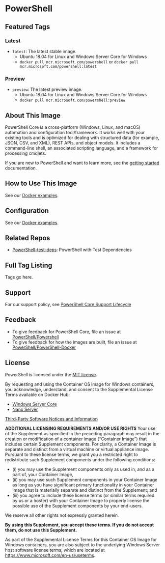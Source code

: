 # PowerShell

## Featured Tags

### Latest

- `latest`: The latest stable image.
  - Ubuntu 18.04 for Linux and Windows Server Core for Windows
  - `docker pull mcr.microsoft.com/powershell` or `docker pull mcr.microsoft.com/powershell:latest`

### Preview

- `preview`: The latest preview image.
  - Ubuntu 18.04 for Linux and Windows Server Core for Windows
  - `docker pull mcr.microsoft.com/powershell:preview`

## About This Image

PowerShell Core is a cross-platform (Windows, Linux, and macOS) automation and configuration tool/framework.
It works well with your existing tools and is optimized
for dealing with structured data (for example, JSON, CSV, and XML), REST APIs, and object models.
It includes a command-line shell, an associated scripting language, and a framework for processing cmdlets.

If you are new to PowerShell and want to learn more, see the [getting started][] documentation.

[getting started]: https://github.com/PowerShell/PowerShell/tree/master/docs/learning-powershell

## How to Use This Image

See our [Docker examples](https://github.com/PowerShell/PowerShell-Docker#examples).

## Configuration

See our [Docker examples](https://github.com/PowerShell/PowerShell-Docker#examples).

## Related Repos

- [PowerShell-test-deps](https://store.docker.com/images/microsoft-powershell-test-deps/):
  PowerShell with Test Dependencies

## Full Tag Listing

Tags go here.

## Support

For our support policy, see [PowerShell Core Support Lifecycle](https://docs.microsoft.com/en-us/powershell/scripting/powershell-core-support)

## Feedback

- To give feedback for PowerShell Core,
  file an issue at [PowerShell/Powershell](https://github.com/PowerShell/PowerShell/issues/new/choose)
- To give feedback for how the images are built,
  file an issue at [PowerShell/PowerShell-Docker](https://github.com/PowerShell/PowerShell-Docker/issues/new/choose)

## License

PowerShell is licensed under the [MIT license][].

[MIT license]: https://github.com/PowerShell/PowerShell/tree/master/LICENSE.txt

By requesting and using the Container OS image for Windows containers, you acknowledge, understand,
and consent to the Supplemental License Terms available on Docker Hub:

- [Windows Server Core](https://store.docker.com/_/windowsservercore)
- [Nano Server](https://store.docker.com/_/nanoserver)

[Third-Party Software Notices and Information](https://github.com/PowerShell/PowerShell/blob/master/ThirdPartyNotices.txt)

**ADDITIONAL LICENSING REQUIREMENTS AND/OR USE RIGHTS**
Your use of the Supplement as specified in the preceding paragraph may result in the creation or
modification of a container image (“Container Image”) that includes certain Supplement components.
For clarity, a Container Image is separate and distinct from a virtual machine or virtual appliance image.
Pursuant to these license terms,
we grant you a restricted right to redistribute such Supplement components under the following conditions:

- (i) you may use the Supplement components only as used in, and as a part of, your Container Image,
- (ii) you may use such Supplement components in your Container Image as long as you have significant
  primary functionality in your Container Image that is materially separate and
  distinct from the Supplement; and
- (iii) you agree to include these license terms (or similar terms required by us or a hoster) with your
  Container Image to properly license the possible use of the Supplement components by your end-users.

We reserve all other rights not expressly granted herein.

**By using this Supplement, you accept these terms. If you do not accept them, do not use this Supplement.**

As part of the Supplemental License Terms for this Container OS Image for Windows containers,
you are also subject to the underlying Windows Server host software license terms,
which are located at https://www.microsoft.com/en-us/useterms.
